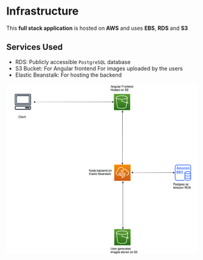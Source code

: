 # Infrastructure

This **full stack application** is hosted on **AWS** and uses **EBS**, **RDS** and **S3**

## Services Used

- RDS:
  Publicly accessible ``PostgreSQL`` database
- S3 Bucket:
  For Angular frontend
  For images uploaded by the users
- Elastic Beanstalk:
  For hosting the backend


![](architecture.png)
